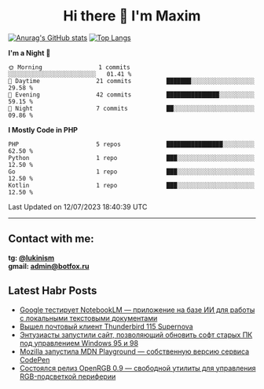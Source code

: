 ## <h1 align="center">Hi there 👋 I'm Maxim</h1>

[![Anurag's GitHub stats](https://github-readme-stats.vercel.app/api?username=lukinism)](https://github.com/anuraghazra/github-readme-stats) [![Top Langs](https://github-readme-stats.vercel.app/api/top-langs/?username=lukinism)](https://github.com/anuraghazra/github-readme-stats)

<!--START_SECTION:waka-->
**I'm a Night 🦉** 

```text
🌞 Morning                1 commits           ░░░░░░░░░░░░░░░░░░░░░░░░░   01.41 % 
🌆 Daytime                21 commits          ███████░░░░░░░░░░░░░░░░░░   29.58 % 
🌃 Evening                42 commits          ███████████████░░░░░░░░░░   59.15 % 
🌙 Night                  7 commits           ██░░░░░░░░░░░░░░░░░░░░░░░   09.86 % 
```


**I Mostly Code in PHP** 

```text
PHP                      5 repos             ████████████████░░░░░░░░░   62.50 % 
Python                   1 repo              ███░░░░░░░░░░░░░░░░░░░░░░   12.50 % 
Go                       1 repo              ███░░░░░░░░░░░░░░░░░░░░░░   12.50 % 
Kotlin                   1 repo              ███░░░░░░░░░░░░░░░░░░░░░░   12.50 % 
```




 Last Updated on 12/07/2023 18:40:39 UTC
<!--END_SECTION:waka-->
___
## Contact with me:
**tg: [@lukinism](https://t.me/lukinism)  
gmail: admin@botfox.ru**

## Latest Habr Posts
<!-- BLOG-POST-LIST:START -->
- [Google тестирует NotebookLM — приложение на базе ИИ для работы с локальными текстовыми документами](https://habr.com/ru/news/747912/)
- [Вышел почтовый клиент Thunderbird 115 Supernova](https://habr.com/ru/news/747896/)
- [Энтузиасты запустили сайт, позволяющий обновить софт старых ПК под управлением Windows 95 и 98](https://habr.com/ru/news/747382/)
- [Mozilla запустила MDN Playground — собственную версию сервиса CodePen](https://habr.com/ru/news/747286/)
- [Состоялся релиз OpenRGB 0.9 — свободной утилиты для управления RGB-подсветкой периферии](https://habr.com/ru/news/747242/)
<!-- BLOG-POST-LIST:END -->
